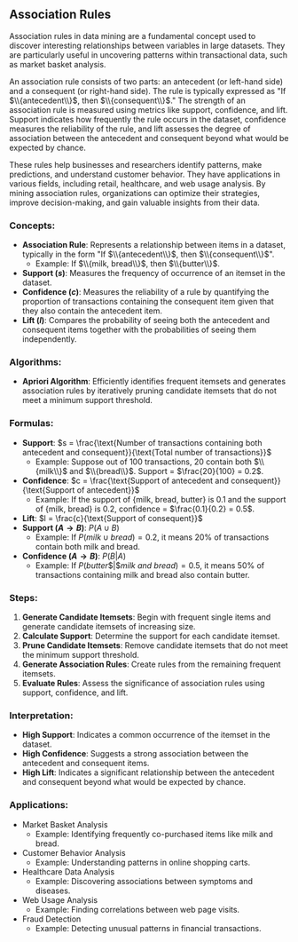 ## Association Rules

Association rules in data mining are a fundamental concept used to discover interesting relationships between variables in large datasets.
They are particularly useful in uncovering patterns within transactional data, such as market basket analysis.

An association rule consists of two parts: an antecedent (or left-hand side) and a consequent (or right-hand side). 
The rule is typically expressed as "If $\\{antecedent\\}$, then $\\{consequent\\}$." The strength of an association rule is measured using metrics like support, 
confidence, and lift. Support indicates how frequently the rule occurs in the dataset, confidence measures the reliability of the rule, and lift 
assesses the degree of association between the antecedent and consequent beyond what would be expected by chance.

These rules help businesses and researchers identify patterns, make predictions, and understand customer behavior. They have applications in various fields, including retail, healthcare, and web usage analysis. By mining association rules, organizations can optimize their strategies, improve decision-making, and gain valuable insights from their data.

### Concepts:
- **Association Rule**: Represents a relationship between items in a dataset, typically in the form "If $\\{antecedent\\}$, then $\\{consequent\\}$".
  - Example: If $\\{milk, bread\\}$, then $\\{butter\\}$.
- **Support ($s$)**: Measures the frequency of occurrence of an itemset in the dataset.
- **Confidence ($c$)**: Measures the reliability of a rule by quantifying the proportion of transactions containing the consequent item given that they also contain the antecedent item.
- **Lift ($l$)**: Compares the probability of seeing both the antecedent and consequent items together with the probabilities of seeing them independently.

### Algorithms:
- **Apriori Algorithm**: Efficiently identifies frequent itemsets and generates association rules by iteratively pruning candidate itemsets that do not meet a minimum support threshold.

### Formulas:
- **Support**: $s = \frac{\text{Number of transactions containing both antecedent and consequent}}{\text{Total number of transactions}}$
  - Example: Suppose out of $100$ transactions, $20$ contain both $\\{milk\\}$ and $\\{bread\\}$. Support = $\frac{20}{100} = 0.2$.
- **Confidence**: $c = \frac{\text{Support of antecedent and consequent}}{\text{Support of antecedent}}$
  - Example: If the support of {milk, bread, butter} is 0.1 and the support of {milk, bread} is 0.2, confidence = $\frac{0.1}{0.2} = 0.5$.
- **Lift**: $l = \frac{c}{\text{Support of consequent}}$
- **Support ($A \rightarrow B$)**: $P(A \cup B)$
  - Example: If $P(milk \cup bread) = 0.2$, it means 20% of transactions contain both milk and bread.
- **Confidence ($A \rightarrow B$)**: $P(B | A)$
  - Example: If $P(butter \$| \$milk \ and \ bread) = 0.5$, it means 50% of transactions containing milk and bread also contain butter.

### Steps:
1. **Generate Candidate Itemsets**: Begin with frequent single items and generate candidate itemsets of increasing size.
2. **Calculate Support**: Determine the support for each candidate itemset.
3. **Prune Candidate Itemsets**: Remove candidate itemsets that do not meet the minimum support threshold.
4. **Generate Association Rules**: Create rules from the remaining frequent itemsets.
5. **Evaluate Rules**: Assess the significance of association rules using support, confidence, and lift.

### Interpretation:
- **High Support**: Indicates a common occurrence of the itemset in the dataset.
- **High Confidence**: Suggests a strong association between the antecedent and consequent items.
- **High Lift**: Indicates a significant relationship between the antecedent and consequent beyond what would be expected by chance.

### Applications:
- Market Basket Analysis
  - Example: Identifying frequently co-purchased items like milk and bread.
- Customer Behavior Analysis
  - Example: Understanding patterns in online shopping carts.
- Healthcare Data Analysis
  - Example: Discovering associations between symptoms and diseases.
- Web Usage Analysis
  - Example: Finding correlations between web page visits.
- Fraud Detection
  - Example: Detecting unusual patterns in financial transactions.
